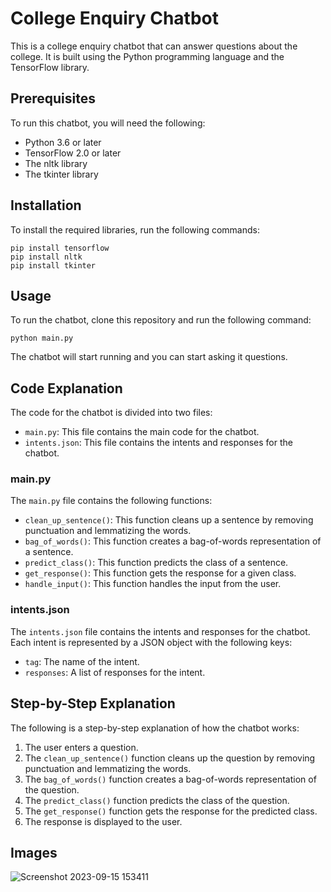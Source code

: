 # College Enquiry Chatbot

This is a college enquiry chatbot that can answer questions about the college. It is built using the Python programming language and the TensorFlow library.

## Prerequisites

To run this chatbot, you will need the following:

* Python 3.6 or later
* TensorFlow 2.0 or later
* The nltk library
* The tkinter library

## Installation

To install the required libraries, run the following commands:

```
pip install tensorflow
pip install nltk
pip install tkinter
```

## Usage

To run the chatbot, clone this repository and run the following command:

```
python main.py
```

The chatbot will start running and you can start asking it questions.

## Code Explanation

The code for the chatbot is divided into two files:

* `main.py`: This file contains the main code for the chatbot.
* `intents.json`: This file contains the intents and responses for the chatbot.

### main.py

The `main.py` file contains the following functions:

* `clean_up_sentence()`: This function cleans up a sentence by removing punctuation and lemmatizing the words.
* `bag_of_words()`: This function creates a bag-of-words representation of a sentence.
* `predict_class()`: This function predicts the class of a sentence.
* `get_response()`: This function gets the response for a given class.
* `handle_input()`: This function handles the input from the user.

### intents.json

The `intents.json` file contains the intents and responses for the chatbot. Each intent is represented by a JSON object with the following keys:

* `tag`: The name of the intent.
* `responses`: A list of responses for the intent.

## Step-by-Step Explanation

The following is a step-by-step explanation of how the chatbot works:

1. The user enters a question.
2. The `clean_up_sentence()` function cleans up the question by removing punctuation and lemmatizing the words.
3. The `bag_of_words()` function creates a bag-of-words representation of the question.
4. The `predict_class()` function predicts the class of the question.
5. The `get_response()` function gets the response for the predicted class.
6. The response is displayed to the user.

## Images
![Screenshot 2023-09-15 153411](https://github.com/Jasleenjassi/College-Enquiry-Chatbot/assets/118040693/8cfcc71f-6e33-4211-b104-a783faa85909)

